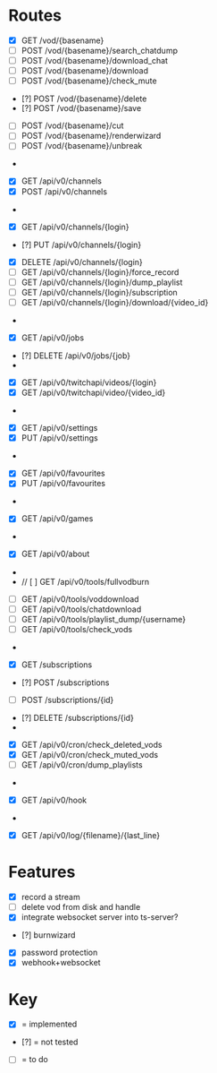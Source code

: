 # Routes
- [x] GET /vod/{basename}
- [ ] POST /vod/{basename}/search_chatdump
- [ ] POST /vod/{basename}/download_chat
- [ ] POST /vod/{basename}/download
- [ ] POST /vod/{basename}/check_mute
- [?] POST /vod/{basename}/delete
- [?] POST /vod/{basename}/save
- [ ] POST /vod/{basename}/cut
- [ ] POST /vod/{basename}/renderwizard
- [ ] POST /vod/{basename}/unbreak
- 
- [x] GET /api/v0/channels
- [x] POST /api/v0/channels
- 
- [x] GET /api/v0/channels/{login}
- [?] PUT /api/v0/channels/{login}
- [x] DELETE /api/v0/channels/{login}
- [ ] GET /api/v0/channels/{login}/force_record
- [ ] GET /api/v0/channels/{login}/dump_playlist
- [ ] GET /api/v0/channels/{login}/subscription
- [ ] GET /api/v0/channels/{login}/download/{video_id}
- 
- [x] GET /api/v0/jobs
- [?] DELETE /api/v0/jobs/{job}
- 
- [x] GET /api/v0/twitchapi/videos/{login}
- [x] GET /api/v0/twitchapi/video/{video_id}
- 
- [x] GET /api/v0/settings
- [x] PUT /api/v0/settings
- 
- [x] GET /api/v0/favourites
- [x] PUT /api/v0/favourites
- 
- [x] GET /api/v0/games
- 
- [x] GET /api/v0/about
- 
- // [ ] GET /api/v0/tools/fullvodburn
- [ ] GET /api/v0/tools/voddownload
- [ ] GET /api/v0/tools/chatdownload
- [ ] GET /api/v0/tools/playlist_dump/{username}
- [ ] GET /api/v0/tools/check_vods
- 
- [x] GET /subscriptions
- [?] POST /subscriptions
- [ ] POST /subscriptions/{id}
- [?] DELETE /subscriptions/{id}
- 
- [x] GET /api/v0/cron/check_deleted_vods
- [x] GET /api/v0/cron/check_muted_vods
- [ ] GET /api/v0/cron/dump_playlists
- 
- [x] GET /api/v0/hook
- 
- [x] GET /api/v0/log/{filename}/{last_line}


# Features
- [x] record a stream
- [ ] delete vod from disk and handle
- [x] integrate websocket server into ts-server?
- [?] burnwizard
- [x] password protection
- [x] webhook+websocket

# Key
- [x] = implemented
- [?] = not tested
- [ ] = to do
